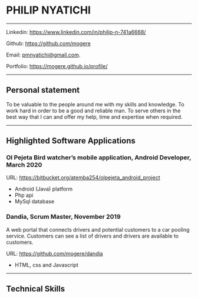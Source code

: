 # PHILIP NYATICHI
---
Linkedin: https://www.linkedin.com/in/philip-n-741a6668/

Github: https://github.com/mogere

Email: pmnyatichi@gmail.com.

Portfolio: https://mogere.github.io/profile/

---
## Personal statement
To be valuable to the people around me with my skills and knowledge. To work hard in order to be a good and reliable man. To serve others in the best way that I can and offer my help, time and expertise when required.

---
## Highlighted Software Applications
### Ol Pejeta Bird watcher’s mobile application, Android Developer, March 2020 
URL: https://bitbucket.org/atemba254/olpejeta_android_project

* Android (Java) platform
* Php api
* MySql database

### Dandia, Scrum Master, November 2019
A web portal that connects drivers and potential customers to a car pooling service. Customers can see a list of drivers and drivers are available to customers.

URL: https://github.com/mogere/dandia

* HTML, css and Javascript

---

## Technical  Skills



